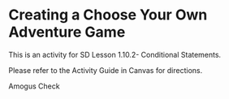 # Creating a Choose Your Own Adventure Game

This is an activity for SD Lesson 1.10.2- Conditional Statements.

Please refer to the Activity Guide in Canvas for directions.

Amogus Check
